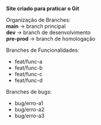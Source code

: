 **Site criado para praticar o Git**

Organização de Branches: <br>
**main** &rarr; branch principal <br>
**dev** &rarr; branch de desenvolvimento <br>
**pre-prod** &rarr; branch de homologação <br>

Branches de Funcionalidades:
* feat/func-a
* feat/func-b
* feat/func-c
* feat/func-d

Branches de bugs:
* bug/erro-a1
* bug/erro-a2
* bug/erro-a3
